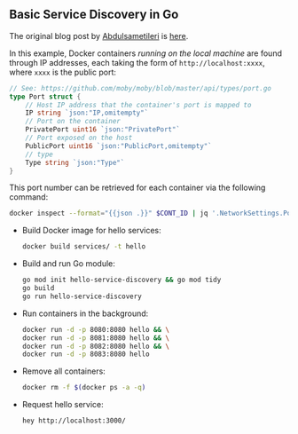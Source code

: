 ## Basic Service Discovery in Go

The original blog post by [Abdulsametileri](https://github.com/Abdulsametileri) is [here](https://itnext.io/lets-implement-basic-service-discovery-using-go-d91c513883f6).

In this example, Docker containers *running on the local machine* are found through IP addresses, each taking the form of `http://localhost:xxxx`, where `xxxx` is the public port:

```go
// See: https://github.com/moby/moby/blob/master/api/types/port.go
type Port struct {
	// Host IP address that the container's port is mapped to
	IP string `json:"IP,omitempty"`
	// Port on the container
	PrivatePort uint16 `json:"PrivatePort"`
	// Port exposed on the host
	PublicPort uint16 `json:"PublicPort,omitempty"`
	// type
	Type string `json:"Type"`
}
```

This port number can be retrieved for each container via the following command:

```bash
docker inspect --format="{{json .}}" $CONT_ID | jq '.NetworkSettings.Ports["8080/tcp"][0].HostPort'
```

- Build Docker image for hello services:

    ```bash
    docker build services/ -t hello
    ```

- Build and run Go module:

    ```bash
    go mod init hello-service-discovery && go mod tidy
    go build
    go run hello-service-discovery
    ```

- Run containers in the background:

    ```bash
    docker run -d -p 8080:8080 hello && \
    docker run -d -p 8081:8080 hello && \
    docker run -d -p 8082:8080 hello && \
    docker run -d -p 8083:8080 hello
    ```

- Remove all containers:

    ```bash
    docker rm -f $(docker ps -a -q)
    ```

- Request hello service:

    ```bash
    hey http://localhost:3000/
    ```